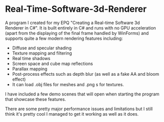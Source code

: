# Real-Time-Software-3d-Renderer

A program I created for my EPQ "Creating a Real-time Software 3d Renderer in C#".
It is built entirely in C# and runs with no GPU acceleration (apart from the displaying of the final frame handled by WinForms) and supports quite a few modern rendering features including:
* Diffuse and specular shading
* Texture mapping and filtering
* Real time shadows
* Screen space and cube map reflections
* Parallax mapping
* Post-process effects such as depth blur (as well as a fake AA and bloom effect)
* It can load .obj files for meshes and .png s for textures.

I have included a few demo scenes that will open when starting the program that showcase these features.

There are some pretty major performance issues and limitations but I still think it's pretty cool I managed to get it working as well as it does.
